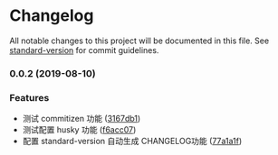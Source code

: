 # Changelog

All notable changes to this project will be documented in this file. See [standard-version](https://github.com/conventional-changelog/standard-version) for commit guidelines.

### 0.0.2 (2019-08-10)


### Features

* 测试 commitizen 功能 ([3167db1](https://github.com/elf-fed/elf-admin-umi/commit/3167db1))
* 测试配置 husky 功能 ([f6acc07](https://github.com/elf-fed/elf-admin-umi/commit/f6acc07))
* 配置 standard-version 自动生成 CHANGELOG功能 ([77a1a1f](https://github.com/elf-fed/elf-admin-umi/commit/77a1a1f))
